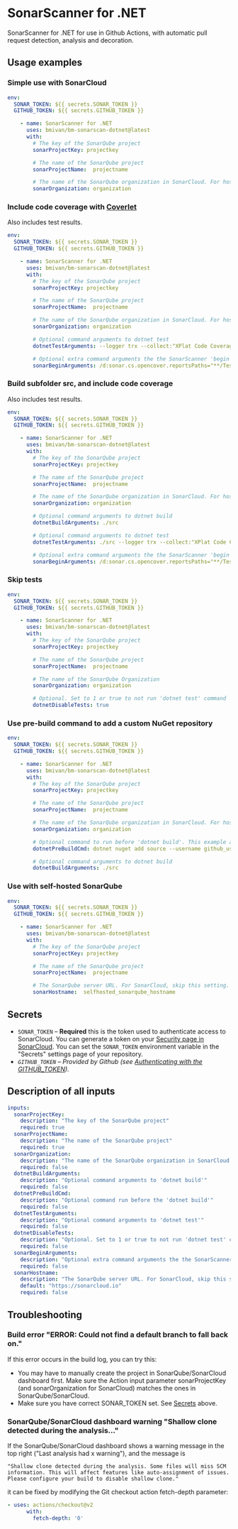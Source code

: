 # SonarScanner for .NET

SonarScanner for .NET for use in Github Actions, with automatic pull request detection, analysis and decoration.

## Usage examples

### Simple use with SonarCloud

``` yaml
env:
  SONAR_TOKEN: ${{ secrets.SONAR_TOKEN }}
  GITHUB_TOKEN: ${{ secrets.GITHUB_TOKEN }}

    - name: SonarScanner for .NET
      uses: bmivan/bm-sonarscan-dotnet@latest
      with:
        # The key of the SonarQube project
        sonarProjectKey: projectkey

        # The name of the SonarQube project
        sonarProjectName:  projectname

        # The name of the SonarQube organization in SonarCloud. For hosted SonarQube, skip this setting.
        sonarOrganization: organization

```

### Include code coverage with [Coverlet](https://github.com/coverlet-coverage/coverlet)

Also includes test results.

``` yaml
env:
  SONAR_TOKEN: ${{ secrets.SONAR_TOKEN }}
  GITHUB_TOKEN: ${{ secrets.GITHUB_TOKEN }}

    - name: SonarScanner for .NET
      uses: bmivan/bm-sonarscan-dotnet@latest
      with:
        # The key of the SonarQube project
        sonarProjectKey: projectkey

        # The name of the SonarQube project
        sonarProjectName:  projectname

        # The name of the SonarQube organization in SonarCloud. For hosted SonarQube, skip this setting.
        sonarOrganization: organization

        # Optional command arguments to dotnet test
        dotnetTestArguments: --logger trx --collect:"XPlat Code Coverage" -- DataCollectionRunSettings.DataCollectors.DataCollector.Configuration.Format=opencover

        # Optional extra command arguments the the SonarScanner 'begin' command
        sonarBeginArguments: /d:sonar.cs.opencover.reportsPaths="**/TestResults/**/coverage.opencover.xml" -d:sonar.cs.vstest.reportsPaths="**/TestResults/*.trx"
```

### Build subfolder src, and include code coverage

Also includes test results.

``` yaml
env:
  SONAR_TOKEN: ${{ secrets.SONAR_TOKEN }}
  GITHUB_TOKEN: ${{ secrets.GITHUB_TOKEN }}

    - name: SonarScanner for .NET
      uses: bmivan/bm-sonarscan-dotnet@latest
      with:
        # The key of the SonarQube project
        sonarProjectKey: projectkey

        # The name of the SonarQube project
        sonarProjectName:  projectname

        # The name of the SonarQube organization in SonarCloud. For hosted SonarQube, skip this setting.
        sonarOrganization: organization

        # Optional command arguments to dotnet build
        dotnetBuildArguments: ./src

        # Optional command arguments to dotnet test
        dotnetTestArguments: ./src --logger trx --collect:"XPlat Code Coverage" -- DataCollectionRunSettings.DataCollectors.DataCollector.Configuration.Format=opencover

        # Optional extra command arguments the the SonarScanner 'begin' command
        sonarBeginArguments: /d:sonar.cs.opencover.reportsPaths="**/TestResults/**/coverage.opencover.xml" -d:sonar.cs.vstest.reportsPaths="**/TestResults/*.trx"
```

### Skip tests

``` yaml
env:
  SONAR_TOKEN: ${{ secrets.SONAR_TOKEN }}
  GITHUB_TOKEN: ${{ secrets.GITHUB_TOKEN }}

    - name: SonarScanner for .NET
      uses: bmivan/bm-sonarscan-dotnet@latest
      with:
        # The key of the SonarQube project
        sonarProjectKey: projectkey

        # The name of the SonarQube project
        sonarProjectName:  projectname

        # The name of the SonarQube Organization
        sonarOrganization: organization

        # Optional. Set to 1 or true to not run 'dotnet test' command
        dotnetDisableTests: true        
```

### Use pre-build command to add a custom NuGet repository

``` yaml
env:
  SONAR_TOKEN: ${{ secrets.SONAR_TOKEN }}
  GITHUB_TOKEN: ${{ secrets.GITHUB_TOKEN }}

    - name: SonarScanner for .NET
      uses: bmivan/bm-sonarscan-dotnet@latest
      with:
        # The key of the SonarQube project
        sonarProjectKey: projectkey

        # The name of the SonarQube project
        sonarProjectName:  projectname

        # The name of the SonarQube organization in SonarCloud. For hosted SonarQube, skip this setting.
        sonarOrganization: organization

        # Optional command to run before 'dotnet build'. This example adds a NuGet source for other private GitHub Packages registry.
        dotnetPreBuildCmd: dotnet nuget add source --username github_user --password ${{ secrets.MY_PAT_TOKEN }} --store-password-in-clear-text --name github "https://nuget.pkg.github.com/OWNER/index.json"

        # Optional command arguments to dotnet build
        dotnetBuildArguments: ./src
```

### Use with self-hosted SonarQube

``` yaml
env:
  SONAR_TOKEN: ${{ secrets.SONAR_TOKEN }}
  GITHUB_TOKEN: ${{ secrets.GITHUB_TOKEN }}

    - name: SonarScanner for .NET
      uses: bmivan/bm-sonarscan-dotnet@latest
      with:
        # The key of the SonarQube project
        sonarProjectKey: projectkey

        # The name of the SonarQube project
        sonarProjectName:  projectname

        # The SonarQube server URL. For SonarCloud, skip this setting.
        sonarHostname:  selfhosted_sonarqube_hostname
```

## Secrets

- `SONAR_TOKEN` – **Required** this is the token used to authenticate access to SonarCloud. You can generate a token on your [Security page in SonarCloud](https://sonarcloud.io/account/security/). You can set the `SONAR_TOKEN` environment variable in the "Secrets" settings page of your repository.
- *`GITHUB_TOKEN` – Provided by Github (see [Authenticating with the GITHUB_TOKEN](https://help.github.com/en/actions/automating-your-workflow-with-github-actions/authenticating-with-the-github_token)).*

## Description of all inputs

``` yaml
inputs:
  sonarProjectKey:
    description: "The key of the SonarQube project"
    required: true
  sonarProjectName:
    description: "The name of the SonarQube project"
    required: true
  sonarOrganization:
    description: "The name of the SonarQube organization in SonarCloud. For hosted SonarQube, skip this setting."
    required: false
  dotnetBuildArguments:
    description: "Optional command arguments to 'dotnet build'"
    required: false
  dotnetPreBuildCmd:
    description: "Optional command run before the 'dotnet build'"
    required: false    
  dotnetTestArguments:
    description: "Optional command arguments to 'dotnet test'"
    required: false
  dotnetDisableTests:
    description: "Optional. Set to 1 or true to not run 'dotnet test' command"
    required: false
  sonarBeginArguments:
    description: "Optional extra command arguments the the SonarScanner 'begin' command"
    required: false
  sonarHostname:
    description: "The SonarQube server URL. For SonarCloud, skip this setting."
    default: "https://sonarcloud.io"
    required: false
```

## Troubleshooting

### Build error "ERROR: Could not find a default branch to fall back on."

If this error occurs in the build log, you can try this:

- You may have to manually create the project in SonarQube/SonarCloud dashboard first. Make sure the Action input parameter sonarProjectKey (and sonarOrganization for SonarCloud) matches the ones in SonarQube/SonarCloud.
- Make sure you have correct SONAR_TOKEN set. See [Secrets](#secrets) above.

### SonarQube/SonarCloud dashboard warning "Shallow clone detected during the analysis..."

If the SonarQube/SonarCloud dashboard shows a warning message in the top right ("Last analysis had x warning"), and the message is

`"Shallow clone detected during the analysis. Some files will miss SCM information. This will affect features like auto-assignment of issues. Please configure your build to disable shallow clone."`

it can be fixed by modifying the Git checkout action fetch-depth parameter: 

``` yaml
- uses: actions/checkout@v2
      with:
        fetch-depth: '0'
```
